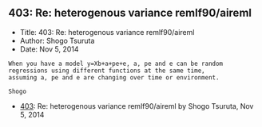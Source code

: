 ## 403: Re: heterogenous variance remlf90/aireml

- Title: 403: Re: heterogenous variance remlf90/aireml
- Author: Shogo Tsuruta
- Date: Nov 5, 2014
```
When you have a model y=Xb+a+pe+e, a, pe and e can be random regressions using different functions at the same time,
assuming a, pe and e are changing over time or environment.

Shogo
```

- [403](0403.md): Re: heterogenous variance remlf90/aireml by Shogo Tsuruta, Nov 5, 2014
